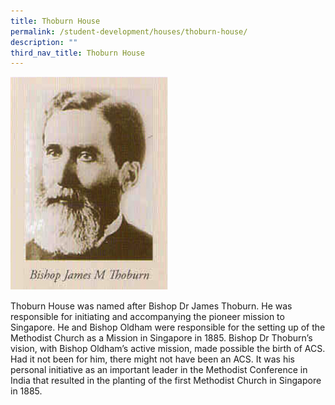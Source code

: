 ```yaml
---
title: Thoburn House
permalink: /student-development/houses/thoburn-house/
description: ""
third_nav_title: Thoburn House
---
```


<img src="/images/1%20.png" 
     style="width:50%">

Thoburn House was named after Bishop Dr James Thoburn. He was responsible for initiating and accompanying the pioneer mission to Singapore. He and Bishop Oldham were responsible for the setting up of the Methodist Church as a Mission in Singapore in 1885. Bishop Dr Thoburn’s vision, with Bishop Oldham’s active mission, made possible the birth of ACS. Had it not been for him, there might not have been an ACS. It was his personal initiative as an important leader in the Methodist Conference in India that resulted in the planting of the first Methodist Church in Singapore in 1885.